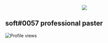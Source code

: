 <p align="center">
<img src="https://66.media.tumblr.com/4b5c5e763d0683e371bbe760087fdc9e/tumblr_nukdoyA6pO1rxdvymo2_500.gif"/>
</p>

<h2> soft#0057 professional paster </h2>

![Profile views](https://gpvc.arturio.dev/softspit)  
